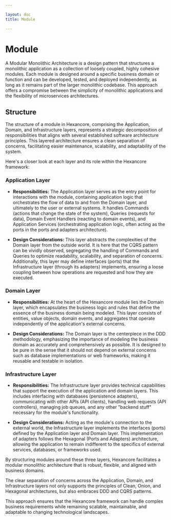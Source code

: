 ```yaml
---

layout: doc
title: Module

---
```


# Module

A Modular Monolithic Architecture is a design pattern that structures a monolithic application as a collection of loosely coupled, highly cohesive modules. Each module is designed around a specific business domain or function and can be developed, tested, and deployed independently, as long as it remains part of the larger monolithic codebase. This approach offers a compromise between the simplicity of monolithic applications and the flexibility of microservices architectures.

## Structure
The structure of a module in Hexancore, comprising the Application, Domain, and Infrastructure layers,
represents a strategic decomposition of responsibilities that aligns with several established software architecture principles.
This layered architecture ensures a clean separation of concerns, facilitating easier maintenance, scalability, and adaptability of the system.

Here's a closer look at each layer and its role within the Hexancore framework:

### Application Layer
- **Responsibilities:** The Application layer serves as the entry point for interactions with the module, containing application logic that orchestrates the flow of data to and from the Domain layer, and ultimately to the user or external systems. It handles Commands (actions that change the state of the system), Queries (requests for data), Domain Event Handlers (reacting to domain events), and Application Services (orchestrating application logic, often acting as the ports in the ports and adapters architecture).

- **Design Considerations:** This layer abstracts the complexities of the Domain layer from the outside world. It is here that the CQRS pattern can be vividly observed, segregating the handling of Commands and Queries to optimize readability, scalability, and separation of concerns. Additionally, this layer may define interfaces (ports) that the Infrastructure layer (through its adapters) implements, ensuring a loose coupling between how operations are requested and how they are executed.


### Domain Layer
- **Responsibilities:** At the heart of the Hexancore module lies the Domain layer, which encapsulates the business logic and rules that define the essence of the business domain being modeled. This layer consists of entities, value objects, domain events, and aggregates that operate independently of the application's external concerns.

- **Design Considerations:** The Domain layer is the centerpiece in the DDD methodology, emphasizing the importance of modeling the business domain as accurately and comprehensively as possible. It is designed to be pure in the sense that it should not depend on external concerns such as database implementations or web frameworks, making it reusable and testable in isolation.

### Infrastructure Layer
- **Responsibilities:** The Infrastructure layer provides technical capabilities that support the execution of the application and domain layers. This includes interfacing with databases (persistence adapters), communicating with other APIs (API clients), handling web requests (API controllers), managing job queues, and any other "backend stuff" necessary for the module's functionality.

- **Design Considerations:** Acting as the module's connection to the external world, the Infrastructure layer implements the interfaces (ports) defined by the Application layer and Domain layer. This implementation of adapters follows the Hexagonal (Ports and Adapters) architecture, allowing the application to remain indifferent to the specifics of external services, databases, or frameworks used.

By structuring modules around these three layers, Hexancore facilitates a modular monolithic architecture that is robust, flexible, and aligned with business domains.

The clear separation of concerns across the Application, Domain, and Infrastructure layers not only supports the principles of Clean, Onion, and Hexagonal architectures, but also embraces DDD and CQRS patterns.

This approach ensures that the Hexancore framework can handle complex business requirements while remaining scalable, maintainable, and adaptable to changing technological landscapes.